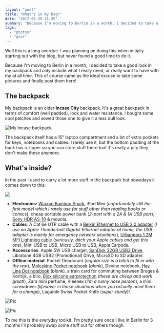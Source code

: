 ```yaml
---
layout: "post"
title: "What's in my bag?"
date: "2017-01-25 21:39"
summary: "Because I’m moving to Berlin in a month, I decided to take a good look in my backpack and only include what I really need, or really want to have with my at all time. This of course came as the ideal excuse to take some pictures and finally post them here!"
tags:
  - "photos"
  - "gear"
---
```

Well this is a long overdue. I was planning on doing this when initially starting out with the blog, but never found a good time to do it.

Because I'm moving to Berlin in a month, I decided to take a good look in my backpack and only include what I really need, or really want to have with my at all time. This of course came as the ideal excuse to take some pictures and finally post them here!

## The backpack
My backpack is an older __Incase City__ backpack. It's a great backpack in terms of comfort (well padded), look and water resistance. I bought some cool patches and sewed those one to give it a less dull look.

![My Incase backpack](https://res.cloudinary.com/thibault-maekelbergh/image/upload/c_scale,h_1921,q_auto:best/v1485377112/whats%20in%20my%20bag/_DSC0018.jpg)

The backpack itself has a 15" laptop compartment and a lot of extra pockets for keys, notebooks and cables. I rarely use it, but the bottom padding at the back has a zipper so you can store stuff there too! It's really a pity they don't make these anymore.

## What's inside?
In the past I used to carry a lot more stuff in the backpack but nowadays it comes down to this:

![](https://res.cloudinary.com/thibault-maekelbergh/image/upload/c_scale,h_1531,q_auto:best/v1485377109/whats%20in%20my%20bag/_DSC0002.jpg)

* __Electronics:__ [Wacom Bamboo Spark](https://www.amazon.com/Wacom-Bamboo-Gadget-Pocket-CDS600G/dp/B010PKT6C2/ref=sr_1_2?ie=UTF8&qid=1485433916&sr=8-2&keywords=wacom+bamboo+spark), iPad Mini (_unfortunately still the first model which I rarely use for stuff other than reading books or comics_), cheap portable power bank (_2-port with a 2A & 1A USB port_), [Sony HDR AS-10](https://www.amazon.com/Action-Sony-HDR-AS10-Discontinued-Manufacturer/dp/B0090EC5NC/ref=sr_1_2?ie=UTF8&qid=1485434008&sr=8-2&keywords=sony+hdr-as10) & mounts.
* __Cables__: A Cat 6e UTP cable with a [Belkin Ethernet to USB 2.0 adapter](https://www.amazon.com/Belkin-USB-2-0-Ethernet-Adapter/dp/B00E9655LU/ref=sr_1_1?ie=UTF8&qid=1485434078&sr=8-1&keywords=belkin+ethernet+usb) (_I use an Apple Thunderbolt Gigabit Ethernet adapter at home, the USB adapter is mainly for emergency network situations_), [Urbanears 1.2M MFI Lightning cable](https://www.amazon.com/Urbanears-Concerned-Charging-Cable-156255/dp/B01F9A9HEA/ref=sr_1_2?ie=UTF8&qid=1485434107&sr=8-2&keywords=urbanears+cable) (_seriously, ditch your Apple cables and get this one_), Mini USB to USB, Micro USB to USB, Apple Earpods.
* __Accessories__: Apple 5W USB charger, [SanDisk 32GB USB3 Drive](https://www.amazon.com/SanDisk-Ultra-Transfer-Speeds-s-SDCZ48-032G-UAM46/dp/B00KYK2AKO/ref=sr_1_fkmr2_1?ie=UTF8&qid=1485434153&sr=8-1-fkmr2&keywords=SanDisk+32GB+USB3+Drive), Libratone 4GB USB2 (Promotional) Drive, MicroSD to SD adapter.
* __Offline material__: Pocket Deodorant (_regular size is a bitch to fit in with the rest_), [Moleskine Pocket notebook](https://www.amazon.com/Moleskine-Reporter-Notebook-Pocket-Notebooks/dp/8862932987/ref=sr_1_16?ie=UTF8&qid=1485434181&sr=8-16&keywords=moleskine+pocket+blank) (_blank_), Devine notebook, [Hay Line Dot notebook](http://hay.dk/m/productzoom.php?top=acc_rugs&mid=Office&img=4&pid=line-dot) (_blank_), a train card for commuting between Bruges & Kortrijk, a biro, [Blox silicone earprotection](https://blox.info/en/produit/blox-disco-4/) (_these are cheap and work great!_), Zara mini perfume, Kleenex (_I'm a runny nose person_), a mini screwdriver (_lifesaver in those situations when you actually need them for a change_), Laguiole Swiss Pocket Knife (_super sturdy_)!

![Pic](https://res.cloudinary.com/thibault-maekelbergh/image/upload/c_scale,h_1846,q_auto:best/v1485377105/whats%20in%20my%20bag/_DSC0007.jpg)

![Pic](https://res.cloudinary.com/thibault-maekelbergh/image/upload/c_scale,q_auto:best,w_2882/v1485377102/whats%20in%20my%20bag/_DSC0008.jpg)

To me this is the everyday toolkit. I'm pretty sure once I live in Berlin for 3 months I'll probably swap some stuff out for others though.
